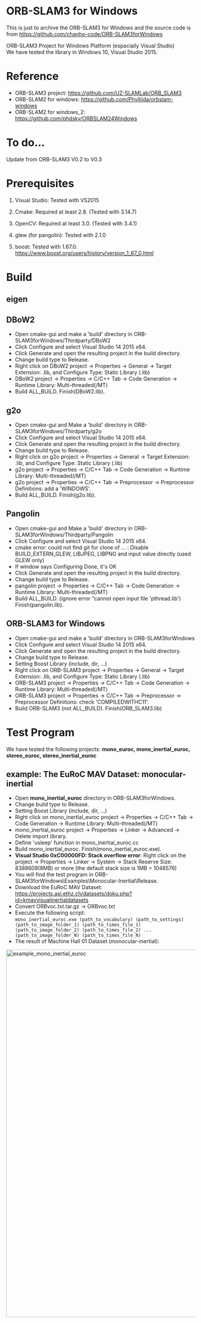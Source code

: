 # ORB-SLAM3 for Windows
This is just to archive the ORB-SLAM3 for Windows and the source code is from https://github.com/chanho-code/ORB-SLAM3forWindows

ORB-SLAM3 Project for Windows Platform (espacially Visual Studio)  
We have tested the library in Windows 10, Visual Studio 2015.

# Reference
- ORB-SLAM3 project: https://github.com/UZ-SLAMLab/ORB_SLAM3  
- ORB-SLAM2 for windows: https://github.com/Phylliida/orbslam-windows  
- ORB-SLAM2 for windows_2: https://github.com/phdsky/ORBSLAM24Windows  

# To do...
Update from ORB-SLAM3 V0.2 to V0.3


# Prerequisites

1. Visual Studio: Tested with VS2015

2. Cmake: Required at least 2.8. (Tested with 3.14.7)

3. OpenCV: Required at least 3.0. (Tested with 3.4.1)

4. glew (for pangolin): Tested with 2.1.0

5. boost: Tested with 1.67.0: https://www.boost.org/users/history/version_1_67_0.html  

# Build
## eigen  

## DBoW2  
- Open cmake-gui and make a 'build' directory in ORB-SLAM3forWindows/Thirdparty/DBoW2  
- Click Configure and select Visual Studio 14 2015 x64.  
- Click Generate and open the resulting project in the build directory.  
- Change build type to Release.  
- Right click on DBoW2 project -> Properties -> General -> Target Extension: .lib, and Configure Type: Static Library (.lib)  
- DBoW2 project -> Properties -> C/C++ Tab -> Code Generation -> Runtime Library: Multi-threaded(/MT)  
- Build ALL_BUILD. Finish(DBoW2.lib).

## g2o  
- Open cmake-gui and Make a 'build' directory in ORB-SLAM3forWindows/Thirdparty/g2o  
- Click Configure and select Visual Studio 14 2015 x64.  
- Click Generate and open the resulting project in the build directory.  
- Change build type to Release.  
- Right click on g2o project -> Properties -> General -> Target Extension: .lib, and Configure Type: Static Library (.lib)  
- g2o project -> Properties -> C/C++ Tab -> Code Generation -> Runtime Library: Multi-threaded(/MT)  
- g2o project -> Properties -> C/C++ Tab -> Preprocessor -> Preprocessor Definitions: add a 'WINDOWS'.  
- Build ALL_BUILD. Finish(g2o.lib).

## Pangolin  
- Open cmake-gui and Make a 'build' directory in ORB-SLAM3forWindows/Thirdparty/Pangolin
- Click Configure and select Visual Studio 14 2015 x64.
- cmake error: could not find git for clone of ... : Disable BUILD_EXTERN_GLEW, LIBJPEG, LIBPNG and input value directly (used GLEW only)  
- If window says Configuring Done, it's OK  
- Click Generate and open the resulting project in the build directory.  
- Change build type to Release.  
- pangolin project -> Properties -> C/C++ Tab -> Code Generation -> Runtime Library: Multi-threaded(/MT)  
- Build ALL_BUILD. (ignore error "cannot open input file 'pthread.lib') Finish(pangolin.lib).

## ORB-SLAM3 for Windows  
- Open cmake-gui and make a 'build' directory in ORB-SLAM3forWindows  
- Click Configure and select Visual Studio 14 2015 x64.  
- Click Generate and open the resulting project in the build directory.  
- Change build type to Release.  
- Setting Boost Library (include, dir, ...)
- Right click on ORB-SLAM3 project -> Properties -> General -> Target Extension: .lib, and Configure Type: Static Library (.lib)  
- ORB-SLAM3 project -> Properties -> C/C++ Tab -> Code Generation -> Runtime Library: Multi-threaded(/MT)  
- ORB-SLAM3 project -> Properties -> C/C++ Tab -> Preprocessor -> Preprocessor Definitions: check 'COMPILEDWITHC11'.  
- Build ORB-SLAM3 (not ALL_BUILD). Finish(ORB_SLAM3.lib)  

# Test Program
We have tested the following projects: **mono_euroc, mono_inertial_euroc, stereo_euroc, stereo_inertial_euroc**

## example: The EuRoC MAV Dataset: monocular-inertial
- Open **mono_inertial_euroc** directory in ORB-SLAM3forWindows.  
- Change build type to Release.  
- Setting Boost Library (include, dir, ...)  
- Right click on mono_inertial_euroc project -> Properties -> C/C++ Tab -> Code Generation -> Runtime Library: Multi-threaded(/MT)  
- mono_inertial_euroc project -> Properties -> Linker -> Advanced -> Delete import library.  
- Define 'usleep' function in mono_inertial_euroc.cc
- Build mono_inertial_euroc.  Finish(mono_inertial_euroc.exe).
- **Visual Studio 0xC00000FD: Stack overflow error**: Right click on the project -> Properties -> Linker -> System -> Stack Reserve Size: 8388608(8MB) or more (the default stack size is 1MB = 1048576)
- You will find the test program in ORB-SLAM3forWindows\Examples\Monocular-Inertial\Release.  
- Download the EuRoC MAV Dataset: https://projects.asl.ethz.ch/datasets/doku.php?id=kmavvisualinertialdatasets
- Convert ORBvoc.txt.tar.gz -> ORBvoc.txt
- Execute the following script:  
`mono_inertial_euroc.exe (path_to_vocabulary) (path_to_settings) (path_to_image_folder_1) (path_to_times_file_1) (path_to_image_folder_2) (path_to_times_file_2) ... (path_to_image_folder_N) (path_to_times_file_N)`
- The result of Machine Hall 01 Dataset (monocular-inertial):  
<img width="980" alt="example_mono_inertial_euroc" src="https://user-images.githubusercontent.com/68829425/88619172-de098a00-d0d5-11ea-8167-2329bd44611a.png">

